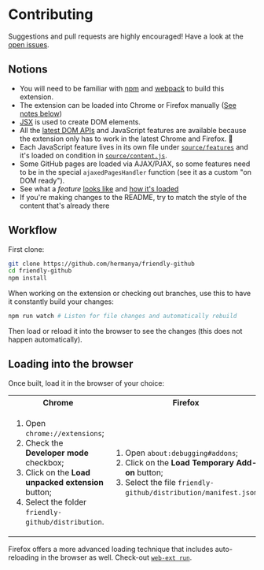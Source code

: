 # Contributing

Suggestions and pull requests are highly encouraged! Have a look at the [open issues](https://github.com/hermanya/friendly-github/issues).
## Notions

- You will need to be familiar with [npm](https://docs.npmjs.com/getting-started/) and [webpack](https://web-design-weekly.com/2014/09/24/diving-webpack/) to build this extension.
- The extension can be loaded into Chrome or Firefox manually ([See notes below](#loading-into-the-browser))
- [JSX](https://reactjs.org/docs/introducing-jsx.html) is used to create DOM elements.
- All the [latest DOM APIs](https://github.com/WebReflection/dom4#features) and JavaScript features are available because the extension only has to work in the latest Chrome and Firefox. 🎉
- Each JavaScript feature lives in its own file under [`source/features`](https://github.com/hermanya/friendly-github/tree/master/source/features) and it's loaded on condition in [`source/content.js`](https://github.com/hermanya/friendly-github/blob/master/source/content.js).
- Some GitHub pages are loaded via AJAX/PJAX, so some features need to be in the special `ajaxedPagesHandler` function (see it as a custom "on DOM ready").
- See what a _feature_ [looks like](https://github.com/hermanya/friendly-github/blob/master/source/features/show-followers-you-know.js) and [how it's loaded](https://github.com/hermanya/friendly-github/blob/master/source/content.js)
- If you're making changes to the README, try to match the style of the content that's already there

## Workflow

First clone:

```sh
git clone https://github.com/hermanya/friendly-github
cd friendly-github
npm install
```

When working on the extension or checking out branches, use this to have it constantly build your changes:

```sh
npm run watch # Listen for file changes and automatically rebuild
```

Then load or reload it into the browser to see the changes (this does not happen automatically).

## Loading into the browser

Once built, load it in the browser of your choice:

<table>
	<tr>
		<th>Chrome</th>
		<th>Firefox</th>
	</tr>
	<tr>
		<td width="50%">
			<ol>
				<li>Open <code>chrome://extensions</code>;
				<li>Check the <strong>Developer mode</strong> checkbox;
				<li>Click on the <strong>Load unpacked extension</strong> button;
				<li>Select the folder <code>friendly-github/distribution</code>.
			</ol>
		</td>
		<td width="50%">
			<ol>
				<li>Open <code>about:debugging#addons</code>;
				<li>Click on the <strong>Load Temporary Add-on</strong> button;
				<li>Select the file <code>friendly-github/distribution/manifest.json</code>.
			</ol>
		</td>
	</tr>
</table>

Firefox offers a more advanced loading technique that includes auto-reloading in the browser as well. Check-out [`web-ext run`](https://developer.mozilla.org/en-US/Add-ons/WebExtensions/web-ext_command_reference#web-ext_run).
